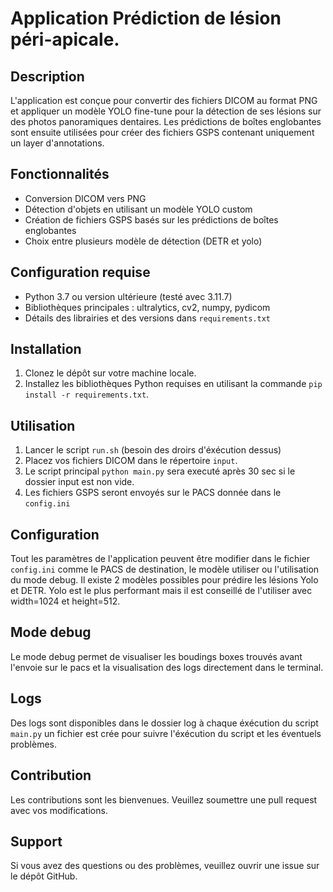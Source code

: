 # Application Prédiction de lésion péri-apicale.

## Description

L'application est conçue pour convertir des fichiers DICOM au format PNG et appliquer un modèle YOLO fine-tune pour la détection de ses lésions sur des photos panoramiques dentaires. Les prédictions de boîtes englobantes sont ensuite utilisées pour créer des fichiers GSPS contenant uniquement un layer d'annotations.

## Fonctionnalités

- Conversion DICOM vers PNG
- Détection d'objets en utilisant un modèle YOLO custom
- Création de fichiers GSPS basés sur les prédictions de boîtes englobantes
- Choix entre plusieurs modèle de détection (DETR et yolo)

## Configuration requise

- Python 3.7 ou version ultérieure (testé avec 3.11.7)
- Bibliothèques principales : ultralytics, cv2, numpy, pydicom
- Détails des librairies et des versions dans `requirements.txt`

## Installation

1. Clonez le dépôt sur votre machine locale.
2. Installez les bibliothèques Python requises en utilisant la commande `pip install -r requirements.txt`.

## Utilisation

1. Lancer le script `run.sh` (besoin des droirs d'éxécution dessus)
2. Placez vos fichiers DICOM dans le répertoire `input`.
3. Le script principal `python main.py` sera executé après 30 sec si le dossier input est non vide.
4. Les fichiers GSPS seront envoyés sur le PACS donnée dans le `config.ini`

## Configuration

Tout les paramètres de l'application peuvent être modifier dans le fichier `config.ini` comme le PACS de destination, le modèle utiliser ou l'utilisation du mode debug. Il existe 2 modèles possibles pour prédire les lésions Yolo et DETR. Yolo est le plus performant mais il est conseillé de l'utiliser avec width=1024 et height=512.

## Mode debug

Le mode debug permet de visualiser les boudings boxes trouvés avant l'envoie sur le pacs et la visualisation des logs directement dans le terminal.

## Logs 

Des logs sont disponibles dans le dossier log à chaque éxécution du script `main.py` un fichier est crée pour suivre l'éxécution du script et les éventuels problèmes.

## Contribution

Les contributions sont les bienvenues. Veuillez soumettre une pull request avec vos modifications.

## Support

Si vous avez des questions ou des problèmes, veuillez ouvrir une issue sur le dépôt GitHub.

